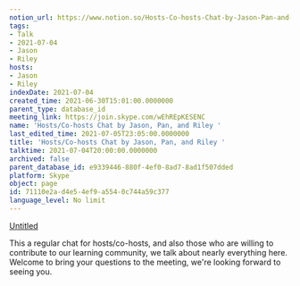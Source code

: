 ```yaml
---
notion_url: https://www.notion.so/Hosts-Co-hosts-Chat-by-Jason-Pan-and-Riley-71110e2ad4e54ef9a5540c744a59c377
tags:
- Talk
- 2021-07-04
- Jason
- Riley
hosts:
- Jason
- Riley
indexDate: 2021-07-04
created_time: 2021-06-30T15:01:00.0000000
parent_type: database_id
meeting_link: https://join.skype.com/wEhREpKESENC
name: 'Hosts/Co-hosts Chat by Jason, Pan, and Riley '
last_edited_time: 2021-07-05T23:05:00.0000000
title: 'Hosts/Co-hosts Chat by Jason, Pan, and Riley '
talktime: 2021-07-04T20:00:00.0000000
archived: false
parent_database_id: e9339446-880f-4ef0-8ad7-8ad1f507dded
platform: Skype
object: page
id: 71110e2a-d4e5-4ef9-a554-0c744a59c377
language_level: No limit
---
```




[Untitled](https://www.notion.so/d637a27eb33f44cbb92a56c3359cc567)   

This a regular chat for hosts/co-hosts, and also those who are willing to contribute to our learning community, we talk about nearly everything here. Welcome to bring your questions to the meeting, we're looking forward to seeing you.


